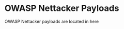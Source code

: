 OWASP Nettacker Payloads
=====================================

OWASP Nettacker payloads are located in here

